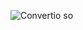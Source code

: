 ![Convertio so](https://github.com/Gabri177/so_long/assets/152025617/507ddca0-33f5-42e7-a118-0f4834dbaeb9)
